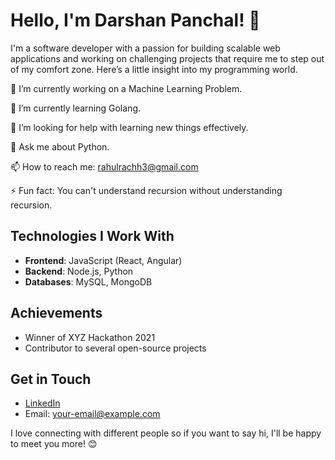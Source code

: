 # Hello, I'm Darshan Panchal! 👋

I'm a software developer with a passion for building scalable web applications and working on challenging projects that require me to step out of my comfort zone. Here’s a little insight into my programming world.

🔭 I’m currently working on a Machine Learning Problem.

🌱 I’m currently learning Golang.

🤔 I’m looking for help with learning new things effectively.

💬 Ask me about Python.

📫 How to reach me: rahulrachh3@gmail.com

⚡ Fun fact: You can't understand recursion without understanding recursion.
## Technologies I Work With
- **Frontend**: JavaScript (React, Angular)
- **Backend**: Node.js, Python
- **Databases**: MySQL, MongoDB

## Achievements
- Winner of XYZ Hackathon 2021
- Contributor to several open-source projects

## Get in Touch
- [LinkedIn](https://www.linkedin.com/in/yourprofile)
- Email: your-email@example.com

I love connecting with different people so if you want to say hi, I'll be happy to meet you more! 😊
